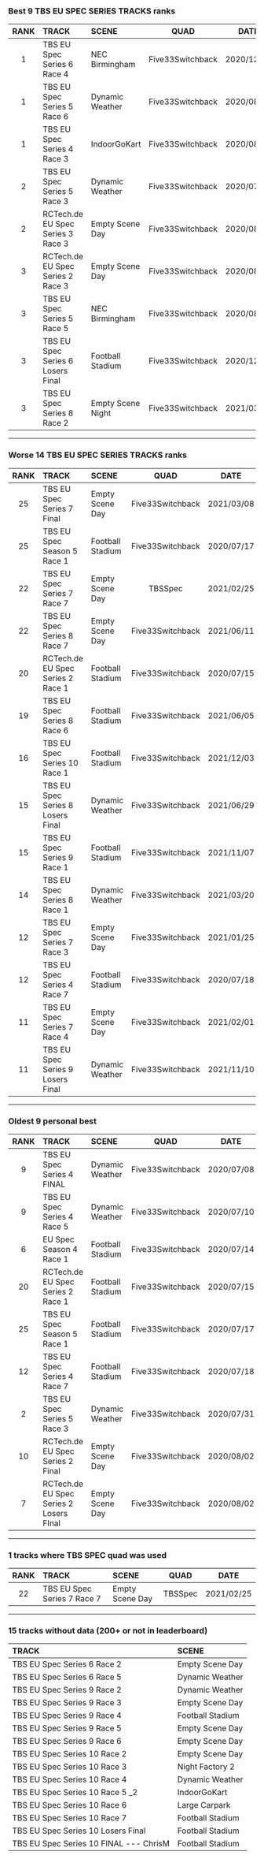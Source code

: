 ### Best 9 TBS EU SPEC SERIES TRACKS ranks
|RANK|TRACK|SCENE|QUAD|DATE|
|:---:|:---|:---|:---:|:---:|
|1|TBS EU Spec Series 6 Race 4|NEC Birmingham|Five33Switchback|2020/12/22|
|1|TBS EU Spec Series 5 Race 6|Dynamic Weather|Five33Switchback|2020/08/23|
|1|TBS EU Spec Series 4 Race 3|IndoorGoKart|Five33Switchback|2020/08/29|
|2|TBS EU Spec Series 5 Race 3|Dynamic Weather|Five33Switchback|2020/07/31|
|2|RCTech.de EU Spec Series 3 Race 3|Empty Scene Day|Five33Switchback|2020/08/03|
|3|RCTech.de EU Spec Series 2 Race 3|Empty Scene Day|Five33Switchback|2020/08/02|
|3|TBS EU Spec Series 5 Race 5|NEC Birmingham|Five33Switchback|2020/08/07|
|3|TBS EU Spec Series 6 Losers Final|Football Stadium|Five33Switchback|2020/12/01|
|3|TBS EU Spec Series 8 Race 2|Empty Scene Night|Five33Switchback|2021/03/31|
---
### Worse 14 TBS EU SPEC SERIES TRACKS ranks
|RANK|TRACK|SCENE|QUAD|DATE|
|:---:|:---|:---|:---:|:---:|
|25|TBS EU Spec Series 7 Final|Empty Scene Day|Five33Switchback|2021/03/08|
|25|TBS EU Spec Season 5 Race 1|Football Stadium|Five33Switchback|2020/07/17|
|22|TBS EU Spec Series 7 Race 7|Empty Scene Day|TBSSpec|2021/02/25|
|22|TBS EU Spec Series 8 Race 7|Empty Scene Day|Five33Switchback|2021/06/11|
|20|RCTech.de EU Spec Series 2 Race 1|Football Stadium|Five33Switchback|2020/07/15|
|19|TBS EU Spec Series 8 Race 6|Football Stadium|Five33Switchback|2021/06/05|
|16|TBS EU Spec Series 10 Race 1|Football Stadium|Five33Switchback|2021/12/03|
|15|TBS EU Spec Series 8 Losers Final|Dynamic Weather|Five33Switchback|2021/06/29|
|15|TBS EU Spec Series 9 Race 1|Football Stadium|Five33Switchback|2021/11/07|
|14|TBS EU Spec Series 8 Race 1|Dynamic Weather|Five33Switchback|2021/03/20|
|12|TBS EU Spec Series 7 Race 3|Empty Scene Day|Five33Switchback|2021/01/25|
|12|TBS EU Spec Series 4 Race 7|Football Stadium|Five33Switchback|2020/07/18|
|11|TBS EU Spec Series 7 Race 4|Empty Scene Day|Five33Switchback|2021/02/01|
|11|TBS EU Spec Series 9 Losers Final|Dynamic Weather|Five33Switchback|2021/11/10|
---
### Oldest 9 personal best
|RANK|TRACK|SCENE|QUAD|DATE|
|:---:|:---|:---|:---:|:---:|
|9|TBS EU Spec Series 4 FINAL|Dynamic Weather|Five33Switchback|2020/07/08|
|9|TBS EU Spec Series 4 Race 5|Dynamic Weather|Five33Switchback|2020/07/10|
|6|EU Spec Season 4 Race 1|Football Stadium|Five33Switchback|2020/07/14|
|20|RCTech.de EU Spec Series 2 Race 1|Football Stadium|Five33Switchback|2020/07/15|
|25|TBS EU Spec Season 5 Race 1|Football Stadium|Five33Switchback|2020/07/17|
|12|TBS EU Spec Series 4 Race 7|Football Stadium|Five33Switchback|2020/07/18|
|2|TBS EU Spec Series 5 Race 3|Dynamic Weather|Five33Switchback|2020/07/31|
|10|RCTech.de EU Spec Series 2 Final|Empty Scene Day|Five33Switchback|2020/08/02|
|7|RCTech.de EU Spec Series 2 Losers FInal|Empty Scene Day|Five33Switchback|2020/08/02|
---
### 1 tracks where TBS SPEC quad was used
|RANK|TRACK|SCENE|QUAD|DATE|
|:---:|:---|:---|:---:|:---:|
|22|TBS EU Spec Series 7 Race 7|Empty Scene Day|TBSSpec|2021/02/25|
---
### 15 tracks without data (200+ or not in leaderboard)
|TRACK|SCENE|
|:---|:---|
|TBS EU Spec Series 6 Race 2|Empty Scene Day|
|TBS EU Spec Series 6 Race 5|Dynamic Weather|
|TBS EU Spec Series 9 Race 2|Dynamic Weather|
|TBS EU Spec Series 9 Race 3|Empty Scene Day|
|TBS EU Spec Series 9 Race 4|Football Stadium|
|TBS EU Spec Series 9 Race 5|Empty Scene Day|
|TBS EU Spec Series 9 Race 6|Empty Scene Day|
|TBS EU Spec Series 10 Race 2|Empty Scene Day|
|TBS EU Spec Series 10 Race 3|Night Factory 2|
|TBS EU Spec Series 10 Race 4|Dynamic Weather|
|TBS EU Spec Series 10 Race 5 _2|IndoorGoKart|
|TBS EU Spec Series 10 Race 6|Large Carpark|
|TBS EU Spec Series 10 Race 7|Football Stadium|
|TBS EU Spec Series 10 Losers Final|Football Stadium|
|TBS EU Spec Series 10 FINAL --- ChrisM|Football Stadium|
